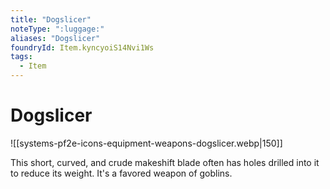 ```yaml
---
title: "Dogslicer"
noteType: ":luggage:"
aliases: "Dogslicer"
foundryId: Item.kyncyoiS14Nvi1Ws
tags:
  - Item
---
```


# Dogslicer
![[systems-pf2e-icons-equipment-weapons-dogslicer.webp|150]]

This short, curved, and crude makeshift blade often has holes drilled into it to reduce its weight. It's a favored weapon of goblins.
